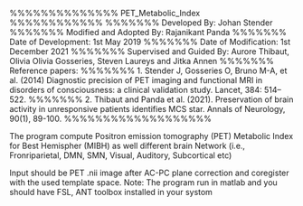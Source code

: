 %%%%%%%%%%%%%% PET_Metabolic_Index %%%%%%%%%%%%
%%%%%%% Developed By: Johan Stender
%%%%%%% Modified and Adopted By: Rajanikant Panda
%%%%%%% Date of Development: 1st May 2019
%%%%%%% Date of Modification: 1st December 2021
%%%%%%% Supervised and Guided By: Aurore Thibaut, Olivia Olivia Gosseries,  Steven Laureys and Jitka Annen
%%%%%%% Reference papers:
%%%%%%% 1. Stender J, Gosseries O, Bruno M-A, et al. (2014) Diagnostic precision of PET imaging and functional MRI in disorders of consciousness: a clinical validation study. Lancet, 384: 514– 522.
%%%%%%% 2. Thibaut and Panda et al. (2021). Preservation of brain activity in unresponsive patients identifies MCS star. Annals of Neurology, 90(1), 89-100.
%%%%%%%%%%%%%%%%%%%

The program compute Positron emission tomography (PET) Metabolic Index for Best Hemispher (MIBH) as well different brain Network (i.e., Fronriparietal, DMN, SMN, Visual, Auditory, Subcortical etc)

Input should be PET .nii image after AC-PC plane correction and coregister with the used template space. 
Note: The program run in matlab and you should have FSL, ANT toolbox installed in your systom 
